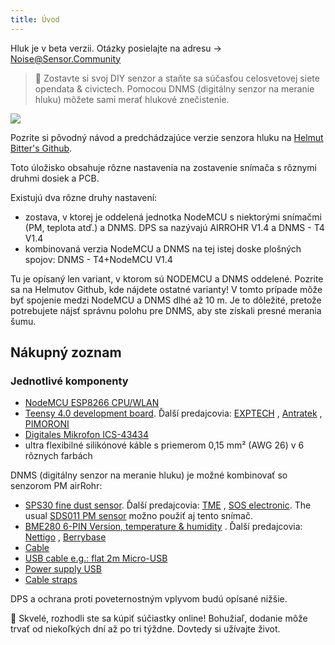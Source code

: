 ```yaml
---
title: Úvod
---
```


<div class="relative bg-brand-yellowLight">
  <div class="max-w-7xl mx-auto py-1 px-3 sm:px-6 lg:px-4">
    <div class="pr-16 sm:text-center sm:px-16 ">
        <p class="text-brand-black">
          Hluk je v beta verzii. Otázky posielajte na adresu
            <span aria-hidden="true">&rarr;</span>
        <span class="block sm:ml-2 sm:inline-block">
          <a href="mailto:Noise@Sensor.Community" class="text-white font-bold underline"> Noise@Sensor.Community</a>
        </span>
        </p>
    </div>
  </div>
</div>



> 🚧 Zostavte si svoj DIY senzor a staňte sa súčasťou celosvetovej siete opendata & civictech. Pomocou DNMS (digitálny senzor na meranie hluku) môžete sami merať hlukové znečistenie.

<img src="../docs/dnms/dnms-noise-measuring-sensor-kit.jpg" style="display: block; margin: 1em 0" loading="lazy"/>

Pozrite si pôvodný návod a predchádzajúce verzie senzora hluku na [Helmut Bitter's Github](https://github.com/hbitter/DNMS/tree/master/Manual).
<br>

Toto úložisko obsahuje rôzne nastavenia na zostavenie snímača s rôznymi druhmi dosiek a PCB.
<br>

Existujú dva rôzne druhy nastavení:

* zostava, v ktorej je oddelená jednotka NodeMCU s niektorými snímačmi (PM, teplota atď.) a DNMS. DPS sa nazývajú AIRROHR V1.4 a DNMS - T4 V1.4
* kombinovaná verzia NodeMCU a DNMS na tej istej doske plošných spojov: DNMS - T4+NodeMCU V1.4

Tu je opísaný len variant, v ktorom sú NODEMCU a DNMS oddelené. Pozrite sa na Helmutov Github, kde nájdete ostatné varianty!
V tomto prípade môže byť spojenie medzi NodeMCU a DNMS dlhé až 10 m. Je to dôležité, pretože potrebujete nájsť správnu polohu pre DNMS, aby ste získali presné merania šumu.

## Nákupný zoznam

### Jednotlivé komponenty

* [NodeMCU ESP8266 CPU/WLAN](https://www.aliexpress.com/wholesale?groupsort=1&SortType=price_asc&SearchText=nodemcu+v3+esp8266+ch340)
* [Teensy 4.0 development board](https://www.pjrc.com/store/teensy40.html). Ďalší predajcovia: [EXPTECH](https://www.exp-tech.de/plattformen/teensy/9596/teensy-4.0-development-board)
  , [Antratek](https://www.antratek.de/teensy-4-0)
  , [PIMORONI](https://shop.pimoroni.com/products/teensy-4-0-development-board)
* [Digitales Mikrofon ICS-43434](https://www.tindie.com/products/onehorse/ics43434-i2s-digital-microphone/)
* ultra flexibilné silikónové káble s priemerom 0,15 mm² (AWG 26) v 6 rôznych farbách
  <br>

DNMS (digitálny senzor na meranie hluku) je možné kombinovať so senzorom PM airRohr:

* [SPS30 fine dust sensor](https://www.sparkfun.com/products/15103). Ďalší predajcovia: [TME](https://www.tme.eu/de/details/sps30/gassensoren/sensirion/1-101638-10/?brutto=1)
  , [SOS electronic](https://www.soselectronic.de/products/sensirion/sps30-2-304234). The
  usual [SDS011 PM sensor](https://de.aliexpress.com/wholesale?catId=0&initiative_id=AS_20200813122806&SearchText=sds011)
  možno použiť aj tento snímač.
* [BME280 6-PIN Version, temperature & humidity](https://www.aliexpress.com/wholesale?catId=0&initiative_id=SB_20200308040440&SearchText=bme280+-5V+%2B3.3V)
  . Ďalší predajcovia: [Nettigo](https://nettigo.eu/products/module-pressure-humidity-and-temperature-sensor-bosch-bme280)
  , [Berrybase](https://www.berrybase.de/bauelemente/sensoren-module/feuchtigkeit/bme680-breakout-board-4in1-sensor-f-252-r-temperatur-luftfeuchtigkeit-luftdruck-und-luftg-252-t)
* [Cable](http://www.aliexpress.com/wholesale?groupsort=1&SortType=price_asc&SearchText=Dupont+cable+20cm+female-female)
* [USB cable e.g.: flat 2m Micro-USB](https://www.aliexpress.com/wholesale?catId=0&initiative_id=SB_20200308040708&SearchText=micro+usb+flat+cable+2m)
* [Power supply USB](https://www.aliexpress.com/wholesale?catId=0&initiative_id=SB_20200308040834&SearchText=single+micro+usb+eu+power+supply)
* [Cable straps](https://www.aliexpress.com/wholesale?catId=0&initiative_id=SB_20200308040852&SearchText=cable+straps)

DPS a ochrana proti poveternostným vplyvom budú opísané nižšie.
<br>

🙌 Skvelé, rozhodli ste sa kúpiť súčiastky online!
Bohužiaľ, dodanie môže trvať od niekoľkých dní až po tri týždne.
Dovtedy si užívajte život️.

